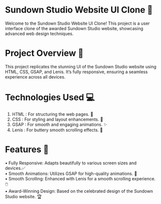 # Sundown Studio Website UI Clone 🌅 
Welcome to the Sundown Studio Website UI Clone! This project is a user interface clone of the awarded Sundown Studio website, showcasing advanced web design techniques.

# Project Overview 🎨 
This project replicates the stunning UI of the Sundown Studio website using HTML, CSS, GSAP, and Lenis. It’s fully responsive, ensuring a seamless experience across all devices.

# Technologies Used 💻 
1. HTML : For structuring the web pages. 📄<br/>
2. CSS : For styling and layout enhancements. 🎨<br/>
3. GSAP : For smooth and engaging animations. ✨<br/>
4. Lenis : For buttery smooth scrolling effects. 🚀<br/>

# Features 🌟 
• Fully Responsive: Adapts beautifully to various screen sizes and devices.✅ <br/>
• Smooth Animations: Utilizes GSAP for high-quality animations. 🎥 <br/>
• Smooth Scrolling: Enhanced with Lenis for a smooth scrolling experience. 🖱️ <br/>
• Award-Winning Design: Based on the celebrated design of the Sundown Studio website. 🏆 <br/>

